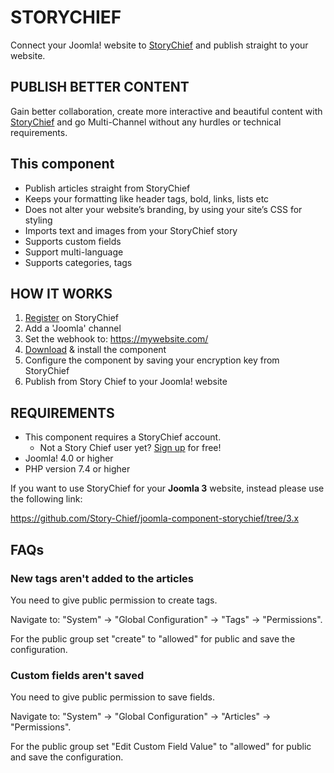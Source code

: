 # STORYCHIEF

Connect your Joomla! website to [StoryChief](https://storychief.io/) and publish straight to your website.

## PUBLISH BETTER CONTENT

Gain better collaboration, create more interactive and beautiful content with [StoryChief](https://storychief.io/) and go Multi-Channel without any hurdles or technical requirements.

## This component

- Publish articles straight from StoryChief
- Keeps your formatting like header tags, bold, links, lists etc
- Does not alter your website’s branding, by using your site’s CSS for styling
- Imports text and images from your StoryChief story
- Supports custom fields
- Support multi-language
- Supports categories, tags

## HOW IT WORKS

1. [Register](https://app.storychief.io/register) on StoryChief
2. Add a 'Joomla' channel
3. Set the webhook to: https://mywebsite.com/
4. [Download](https://github.com/Story-Chief/joomla-component-storychief/releases/latest) & install the component
5. Configure the component by saving your encryption key from StoryChief
6. Publish from Story Chief to your Joomla! website

## REQUIREMENTS
- This component requires a StoryChief account.
    - Not a Story Chief user yet? [Sign up](https://app.storychief.io/register) for free!
- Joomla! 4.0 or higher
- PHP version 7.4 or higher

If you want to use StoryChief for your **Joomla 3** website, instead please use the following link:

https://github.com/Story-Chief/joomla-component-storychief/tree/3.x

## FAQs

### New tags aren't added to the articles

You need to give public permission to create tags.

Navigate to: "System" -> "Global Configuration" -> "Tags" -> "Permissions".

For the public group set "create" to "allowed" for public and save the configuration.

### Custom fields aren't saved

You need to give public permission to save fields.

Navigate to: "System" -> "Global Configuration" -> "Articles" -> "Permissions".

For the public group set "Edit Custom Field Value" to "allowed" for public and save the configuration.
